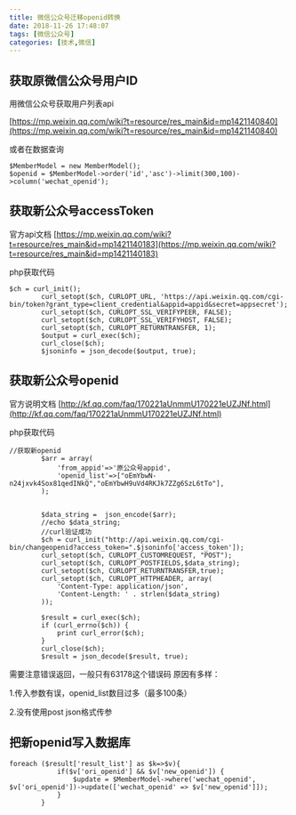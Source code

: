 ```yaml
---
title: 微信公众号迁移openid转换
date: 2018-11-26 17:48:07
tags: [微信公众号]
categories: [技术,微信]
---
```


## 获取原微信公众号用户ID
用微信公众号获取用户列表api

[https://mp.weixin.qq.com/wiki?t=resource/res_main&id=mp1421140840](https://mp.weixin.qq.com/wiki?t=resource/res_main&id=mp1421140840)

或者在数据查询
````
$MemberModel = new MemberModel();
$openid = $MemberModel->order('id','asc')->limit(300,100)->column('wechat_openid');
````
## 获取新公众号accessToken
官方api文档
[https://mp.weixin.qq.com/wiki?t=resource/res_main&id=mp1421140183](https://mp.weixin.qq.com/wiki?t=resource/res_main&id=mp1421140183)

php获取代码
````
$ch = curl_init();
        curl_setopt($ch, CURLOPT_URL, 'https://api.weixin.qq.com/cgi-bin/token?grant_type=client_credential&appid=appid&secret=appsecret');
        curl_setopt($ch, CURLOPT_SSL_VERIFYPEER, FALSE);
        curl_setopt($ch, CURLOPT_SSL_VERIFYHOST, FALSE);
        curl_setopt($ch, CURLOPT_RETURNTRANSFER, 1);
        $output = curl_exec($ch);
        curl_close($ch);
        $jsoninfo = json_decode($output, true);
````

## 获取新公众号openid
官方说明文档
[http://kf.qq.com/faq/170221aUnmmU170221eUZJNf.html](http://kf.qq.com/faq/170221aUnmmU170221eUZJNf.html)

php获取代码
````
//获取新openid
        $arr = array(
            'from_appid'=>'原公众号appid',
            'openid_list'=>["oEmYbwN-n24jxvk4Sox81qedINkQ","oEmYbwH9uVd4RKJk7ZZg6SzL6tTo"],
        );


        $data_string =  json_encode($arr);
        //echo $data_string;
        //curl验证成功
        $ch = curl_init("http://api.weixin.qq.com/cgi-bin/changeopenid?access_token=".$jsoninfo['access_token']);
        curl_setopt($ch, CURLOPT_CUSTOMREQUEST, "POST");
        curl_setopt($ch, CURLOPT_POSTFIELDS,$data_string);
        curl_setopt($ch, CURLOPT_RETURNTRANSFER,true);
        curl_setopt($ch, CURLOPT_HTTPHEADER, array(
            'Content-Type: application/json',
            'Content-Length: ' . strlen($data_string)
        ));

        $result = curl_exec($ch);
        if (curl_errno($ch)) {
            print curl_error($ch);
        }
        curl_close($ch);
        $result = json_decode($result, true);
````
需要注意错误返回，一般只有63178这个错误码
原因有多样：

1.传入参数有误，openid_list数目过多（最多100条）

2.没有使用post json格式传参

## 把新openid写入数据库

````
foreach ($result['result_list'] as $k=>$v){
            if($v['ori_openid'] && $v['new_openid']) {
                $update = $MemberModel->where('wechat_openid', $v['ori_openid'])->update(['wechat_openid' => $v['new_openid']]);
            }
        }
````